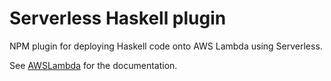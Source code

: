 # Serverless Haskell plugin

NPM plugin for deploying Haskell code onto AWS Lambda using Serverless.

See
[AWSLambda](https://github.com/seek-oss/serverless-haskell/blob/master/src/AWSLambda.hs)
for the documentation.
